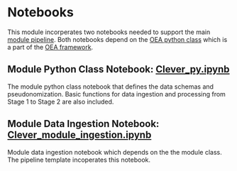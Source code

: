 # Notebooks

This module incorperates two notebooks needed to support the main [module pipeline](https://github.com/cviddenKwantum/OpenEduAnalytics/tree/main/modules/Digital_Learning_Apps_and_Platforms/Clever/pipeline). Both notebooks depend on the [OEA python class](https://github.com/microsoft/OpenEduAnalytics/blob/main/framework/notebook/OEA_py.ipynb) which is a part of the [OEA framework](https://github.com/microsoft/OpenEduAnalytics/tree/main/framework).

## Module Python Class Notebook: [Clever_py.ipynb](https://github.com/cviddenKwantum/OpenEduAnalytics/blob/main/modules/Digital_Learning_Apps_and_Platforms/Clever/notebook/Clever_py.ipynb)

The module python class notebook that defines the data schemas and pseudonomization. Basic functions for data ingestion and processing from Stage 1 to Stage 2 are also included.

## Module Data Ingestion Notebook: [Clever_module_ingestion.ipynb](https://github.com/cviddenKwantum/OpenEduAnalytics/blob/main/modules/Digital_Learning_Apps_and_Platforms/Clever/notebook/Clever_module_ingestion.ipynb)

Module data ingestion notebook which depends on the the module class. The pipeline template incoperates this notebook. 
